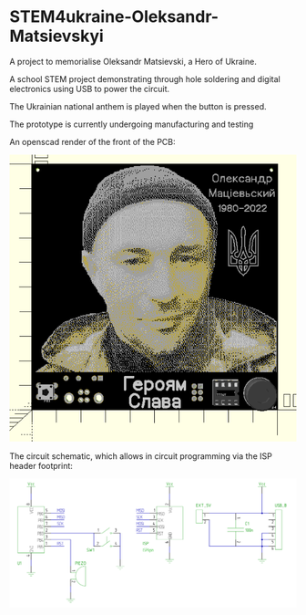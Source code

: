 # STEM4ukraine-Oleksandr-Matsievskyi

A project to memorialise Oleksandr Matsievski, a Hero of Ukraine.

A school STEM project demonstrating through hole soldering and digital electronics using USB to power the circuit.

The Ukrainian national anthem is played when the button is pressed.

The prototype is currently undergoing manufacturing and testing

An openscad render of the front of the PCB:

![prototype front](images/STEM4ukraine-Oleksandr-v1-openscad.png)

The circuit schematic, which allows in circuit programming via the ISP header footprint:

![prototype front](hardware/STEM4ukraine-Oleksandr-v1.svg)
